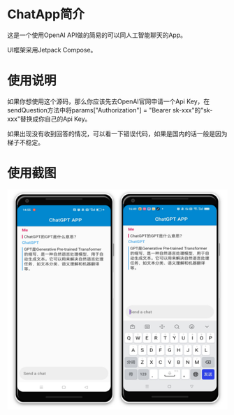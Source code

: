 # ChatApp简介

这是一个使用OpenAI API做的简易的可以同人工智能聊天的App。

UI框架采用Jetpack Compose。

# 使用说明

如果你想使用这个源码，那么你应该先去OpenAI官网申请一个Api Key，在sendQuestion方法中将params["Authorization"] = "Bearer sk-xxx"的"sk-xxx"替换成你自己的Api Key。

如果出现没有收到回答的情况，可以看一下错误代码，如果是国内的话一般是因为梯子不稳定。

# 使用截图

![聊天界面](https://github.com/leiteorz/ChatApp/blob/main/%E4%BD%BF%E7%94%A8%E6%88%AA%E5%9B%BE/%E8%81%8A%E5%A4%A9%E7%95%8C%E9%9D%A2.png)
